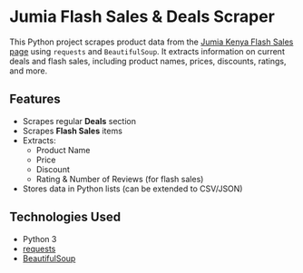 #  Jumia Flash Sales & Deals Scraper

This Python project scrapes product data from the [Jumia Kenya Flash Sales page](https://www.jumia.co.ke/flash-sales/) using `requests` and `BeautifulSoup`. It extracts information on current deals and flash sales, including product names, prices, discounts, ratings, and more.

##  Features

- Scrapes regular **Deals** section
- Scrapes **Flash Sales** items
- Extracts:
  - Product Name
  - Price
  - Discount
  - Rating & Number of Reviews (for flash sales)
- Stores data in Python lists (can be extended to CSV/JSON)


## Technologies Used

- Python 3
- [requests](https://pypi.org/project/requests/)
- [BeautifulSoup](https://www.crummy.com/software/BeautifulSoup/)



